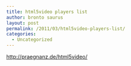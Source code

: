 ```yaml
---
title: html5video players list
author: bronto saurus
layout: post
permalink: /2011/03/html5video-players-list/
categories:
  - Uncategorized
---
```

<http://praegnanz.de/html5video/>